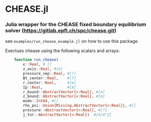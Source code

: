# CHEASE.jl
### Julia wrapper for the CHEASE fixed boundary equilibrium solver (https://gitlab.epfl.ch/spc/chease.git)

see `examples/run_chease_example.jl` on how to use this package.

Exectues chease using the following scalars and arrays:
```julia
    function run_chease(
        ϵ::Real, # []
        z_axis::Real, #[m]
        pressure_sep::Real, #[?]
        Bt_center::Real,    #[T]
        r_center::Real,     #[m]
        Ip::Real,           #[A]
        r_bound::AbstractVector{<:Real}, #[m]
        z_bound::AbstractVector{<:Real}, #[m]
        mode::Int64, #[]
        rho_psi::Union{Missing,AbstractVector{<:Real}}, #[]
        pressure::AbstractVector{<:Real}, #[?]
        j_tor::AbstractVector{<:Real})  #[A/m^2]
```
